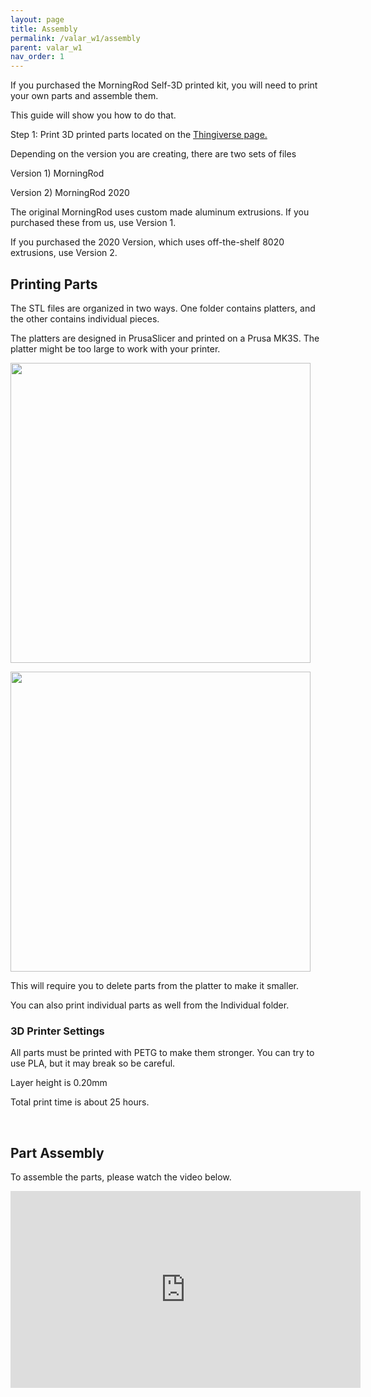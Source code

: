 ```yaml
---
layout: page
title: Assembly
permalink: /valar_w1/assembly
parent: valar_w1
nav_order: 1
---
```


<p>If you purchased the MorningRod Self-3D printed kit, you will need to print your own parts and assemble them.</p>
<p>This guide will show you how to do that. </p>
<p>Step 1: Print 3D printed parts located on the <a href="https://www.thingiverse.com/thing:3889979" target="_blank" rel="noopener noreferrer">Thingiverse page.</a></p>
<p>Depending on the version you are creating, there are two sets of files</p>
<p>Version 1) MorningRod</p>
<p>Version 2) MorningRod 2020</p>
<p>The original MorningRod uses custom made aluminum extrusions. If you purchased these from us, use Version 1.</p>
<p>If you purchased the 2020 Version, which uses off-the-shelf 8020 extrusions, use Version 2.</p>
<h2>Printing Parts</h2>
<p>The STL files are organized in two ways. One folder contains platters, and the other contains individual pieces. </p>
<p>The platters are designed in PrusaSlicer and printed on a Prusa MK3S. The platter might be too large to work with your printer. </p>
<p><img src="https://cdn.shopify.com/s/files/1/0048/6244/3590/files/Platter_480x480.jpg?v=1570762175" alt="" width="480x480" height="480x480" /></p>
<p><img src="https://cdn.shopify.com/s/files/1/0048/6244/3590/files/Untitled_design_5_4a92b253-73b6-4496-941a-fa218f1b09c7_480x480.jpg?v=1570977783" alt="" width="480x480" height="480x480" /></p>
<p>This will require you to delete parts from the platter to make it smaller. </p>
<p>You can also print individual parts as well from the Individual folder.</p>
<h3>3D Printer Settings</h3>
<p>All parts must be printed with PETG to make them stronger. You can try to use PLA, but it may break so be careful.</p>
<p>Layer height is 0.20mm</p>
<p>Total print time is about 25 hours.</p>
<p> </p>
<h2>Part Assembly</h2>
<p>To assemble the parts, please watch the video below.</p>
<p><iframe width="560" height="315" src="https://www.youtube.com/embed/v-1VY9A1GsA" frameborder="0" allow="accelerometer; autoplay; encrypted-media; gyroscope; picture-in-picture" allowfullscreen=""></iframe></p>

